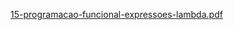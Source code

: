 
[15-programacao-funcional-expressoes-lambda.pdf](https://github.com/yarisb/Programacao-Funcional_Expressoes-Lambda/files/8112019/15-programacao-funcional-expressoes-lambda.pdf)
